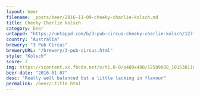 ```yaml
---
layout: beer
filename: _posts/beer/2016-11-09-cheeky-charlie-kolsch.md
title: Cheeky Charlie kolsch
category: beer
untappd: "https://untappd.com/b/3-pub-circus-cheeky-charlie-kolsch/1277640"
country: "Australia"
brewery: "3 Pub Circus"
breweryURL: "/brewery/3-pub-circus.html"
style: "Kölsch"
score: 7
img: https://scontent.xx.fbcdn.net/v/t1.0-0/p480x480/12509088_10153811619033745_702562891235220957_n.jpg?oh=72149afaf848083ff6876b15eb9ba93a&oe=5A2424AF
beer-date: "2016-01-07"
desc: "Really well balanced but a little lacking in flavour"
permalink: /beer/:title.html
---
```


